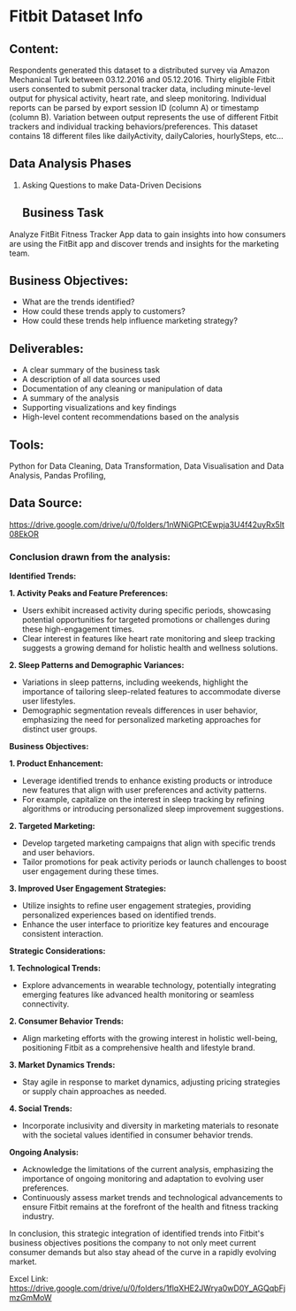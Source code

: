# Fitbit Dataset Info
## Content:
Respondents generated this dataset to a distributed survey via Amazon Mechanical Turk between 03.12.2016 and 05.12.2016. Thirty eligible Fitbit users consented to submit personal tracker data, including minute-level output for physical activity, heart rate, and sleep monitoring. Individual reports can be parsed by export session ID (column A) or timestamp (column B). Variation between output represents the use of different Fitbit trackers and individual tracking behaviors/preferences. 
This dataset contains 18 different files like dailyActivity, dailyCalories, hourlySteps, etc…
## Data Analysis Phases
1. Asking Questions to make Data-Driven Decisions
   ## Business Task
Analyze FitBit Fitness Tracker App data to gain insights into how consumers are using the FitBit app and discover trends and insights for the marketing team.

## Business Objectives:
* What are the trends identified?
* How could these trends apply to customers?
* How could these trends help influence marketing strategy?

## Deliverables:
* A clear summary of the business task
* A description of all data sources used
* Documentation of any cleaning or manipulation of data
* A summary of the analysis
* Supporting visualizations and key findings
* High-level content recommendations based on the analysis

## Tools:
Python for Data Cleaning, Data Transformation, Data Visualisation and Data Analysis,
Pandas Profiling,

## Data Source:
https://drive.google.com/drive/u/0/folders/1nWNiGPtCEwpja3U4f42uyRx5lt08EkOR

### Conclusion drawn from the analysis:

**Identified Trends:**

**1. Activity Peaks and Feature Preferences:**
   - Users exhibit increased activity during specific periods, showcasing potential opportunities for targeted promotions or challenges during these high-engagement times.
   - Clear interest in features like heart rate monitoring and sleep tracking suggests a growing demand for holistic health and wellness solutions.

**2. Sleep Patterns and Demographic Variances:**
   - Variations in sleep patterns, including weekends, highlight the importance of tailoring sleep-related features to accommodate diverse user lifestyles.
   - Demographic segmentation reveals differences in user behavior, emphasizing the need for personalized marketing approaches for distinct user groups.

**Business Objectives:**

**1. Product Enhancement:**
   - Leverage identified trends to enhance existing products or introduce new features that align with user preferences and activity patterns.
   - For example, capitalize on the interest in sleep tracking by refining algorithms or introducing personalized sleep improvement suggestions.

**2. Targeted Marketing:**
   - Develop targeted marketing campaigns that align with specific trends and user behaviors.
   - Tailor promotions for peak activity periods or launch challenges to boost user engagement during these times.

**3. Improved User Engagement Strategies:**
   - Utilize insights to refine user engagement strategies, providing personalized experiences based on identified trends.
   - Enhance the user interface to prioritize key features and encourage consistent interaction.

**Strategic Considerations:**

**1. Technological Trends:**
   - Explore advancements in wearable technology, potentially integrating emerging features like advanced health monitoring or seamless connectivity.

**2. Consumer Behavior Trends:**
   - Align marketing efforts with the growing interest in holistic well-being, positioning Fitbit as a comprehensive health and lifestyle brand.

**3. Market Dynamics Trends:**
   - Stay agile in response to market dynamics, adjusting pricing strategies or supply chain approaches as needed.

**4. Social Trends:**
   - Incorporate inclusivity and diversity in marketing materials to resonate with the societal values identified in consumer behavior trends.

**Ongoing Analysis:**
   - Acknowledge the limitations of the current analysis, emphasizing the importance of ongoing monitoring and adaptation to evolving user preferences.
   - Continuously assess market trends and technological advancements to ensure Fitbit remains at the forefront of the health and fitness tracking industry.

In conclusion, this strategic integration of identified trends into Fitbit's business objectives positions the company to not only meet current consumer demands but also stay ahead of the curve in a rapidly evolving market.


Excel Link: https://drive.google.com/drive/u/0/folders/1flqXHE2JWrya0wD0Y_AGQqbFjmzGmMoW
